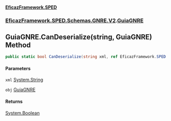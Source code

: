 #### [EficazFramework.SPED](EficazFrameworkSPED.md 'EficazFramework SPED')
### [EficazFramework.SPED.Schemas.GNRE.V2](EficazFramework.SPED.Schemas.GNRE.V2.md 'EficazFramework.SPED.Schemas.GNRE.V2').[GuiaGNRE](EficazFramework.SPED.Schemas.GNRE.V2/GuiaGNRE.md 'EficazFramework.SPED.Schemas.GNRE.V2.GuiaGNRE')

## GuiaGNRE.CanDeserialize(string, GuiaGNRE) Method

```csharp
public static bool CanDeserialize(string xml, ref EficazFramework.SPED.Schemas.GNRE.V2.GuiaGNRE obj);
```
#### Parameters

<a name='EficazFramework.SPED.Schemas.GNRE.V2.GuiaGNRE.CanDeserialize(string,EficazFramework.SPED.Schemas.GNRE.V2.GuiaGNRE).xml'></a>

`xml` [System.String](https://docs.microsoft.com/en-us/dotnet/api/System.String 'System.String')

<a name='EficazFramework.SPED.Schemas.GNRE.V2.GuiaGNRE.CanDeserialize(string,EficazFramework.SPED.Schemas.GNRE.V2.GuiaGNRE).obj'></a>

`obj` [GuiaGNRE](EficazFramework.SPED.Schemas.GNRE.V2/GuiaGNRE.md 'EficazFramework.SPED.Schemas.GNRE.V2.GuiaGNRE')

#### Returns
[System.Boolean](https://docs.microsoft.com/en-us/dotnet/api/System.Boolean 'System.Boolean')